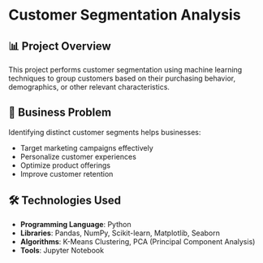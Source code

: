 # Customer Segmentation Analysis

## 📊 Project Overview
This project performs customer segmentation using machine learning techniques to group customers based on their purchasing behavior, demographics, or other relevant characteristics.

## 🎯 Business Problem
Identifying distinct customer segments helps businesses:
- Target marketing campaigns effectively
- Personalize customer experiences
- Optimize product offerings
- Improve customer retention

## 🛠️ Technologies Used
- **Programming Language**: Python
- **Libraries**: Pandas, NumPy, Scikit-learn, Matplotlib, Seaborn
- **Algorithms**: K-Means Clustering, PCA (Principal Component Analysis)
- **Tools**: Jupyter Notebook

